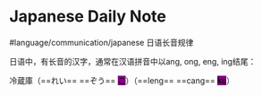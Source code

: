 # Japanese Daily Note

#language/communication/japanese 日语长音规律

日语中，有长音的汉字，通常在汉语拼音中以ang, ong, eng, ing结尾：

冷蔵庫（==れい== ==ぞう== <mark style="background-color:purple">こ</mark>）（==leng== ==cang== <mark style="background-color:purple">ku</mark>）